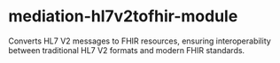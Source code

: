 # mediation-hl7v2tofhir-module
Converts HL7 V2 messages to FHIR resources, ensuring interoperability between traditional HL7 V2 formats and modern FHIR standards.
